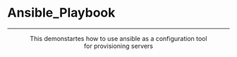 # Ansible_Playbook
---

<p align=center> This demonstartes how to use ansible as a configuration tool <br>
 for provisioning servers </p>
